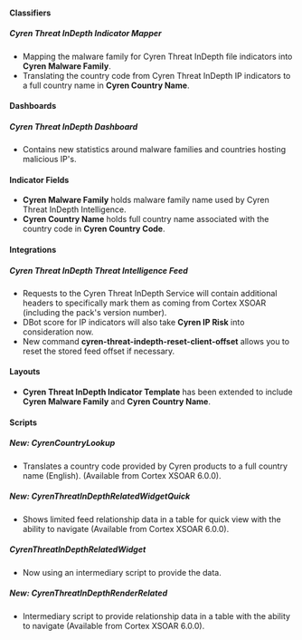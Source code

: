 
#### Classifiers
##### Cyren Threat InDepth Indicator Mapper
- Mapping the malware family for Cyren Threat InDepth file indicators into **Cyren Malware Family**.
- Translating the country code from Cyren Threat InDepth IP indicators to a full country name in **Cyren Country Name**.

#### Dashboards
##### Cyren Threat InDepth Dashboard
- Contains new statistics around malware families and countries hosting malicious IP's.

#### Indicator Fields
- **Cyren Malware Family** holds malware family name used by Cyren Threat InDepth Intelligence.
- **Cyren Country Name** holds full country name associated with the country code in **Cyren Country Code**.

#### Integrations
##### Cyren Threat InDepth Threat Intelligence Feed
- Requests to the Cyren Threat InDepth Service will contain additional headers to specifically mark them as coming from Cortex XSOAR (including the pack's version number).
- DBot score for IP indicators will also take **Cyren IP Risk** into consideration now.
- New command **cyren-threat-indepth-reset-client-offset** allows you to reset the stored feed offset if necessary.

#### Layouts
- **Cyren Threat InDepth Indicator Template** has been extended to include **Cyren Malware Family** and **Cyren Country Name**.

#### Scripts
##### New: CyrenCountryLookup
- Translates a country code provided by Cyren products to a full country name (English). (Available from Cortex XSOAR 6.0.0).

##### New: CyrenThreatInDepthRelatedWidgetQuick
- Shows limited feed relationship data in a table for quick view with the ability to navigate (Available from Cortex XSOAR 6.0.0).

##### CyrenThreatInDepthRelatedWidget
- Now using an intermediary script to provide the data.

##### New: CyrenThreatInDepthRenderRelated
- Intermediary script to provide relationship data in a table with the ability to navigate (Available from Cortex XSOAR 6.0.0).
